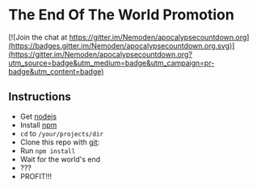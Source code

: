 The End Of The World Promotion
===

[![Join the chat at https://gitter.im/Nemoden/apocalypsecountdown.org](https://badges.gitter.im/Nemoden/apocalypsecountdown.org.svg)](https://gitter.im/Nemoden/apocalypsecountdown.org?utm_source=badge&utm_medium=badge&utm_campaign=pr-badge&utm_content=badge)

Instructions
---

* Get [nodejs](ttp://nodejs.org/)
* Install [npm](https://npmjs.org/)
* `cd` to `/your/projects/dir`
* Clone this repo with [git](http://git-scm.com/):
* Run `npm install`
* Wait for the world's end
* ???
* PROFIT!!!
